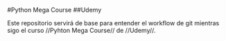 #Python Mega Course
##Udemy

Este repositorio servirá de base para entender el workflow de git mientras sigo el curso //Pyhton Mega Course// de
//Udemy//.

